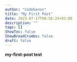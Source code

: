 ```yaml
---
author: "CodeGenos"
title: "My First Post"
date: 2023-07-17T00:56:24+03:00
description: ""
tags: []
ShowToc: false
ShowBreadCrumbs: false
draft: false
---
```


**my-first-post test**

